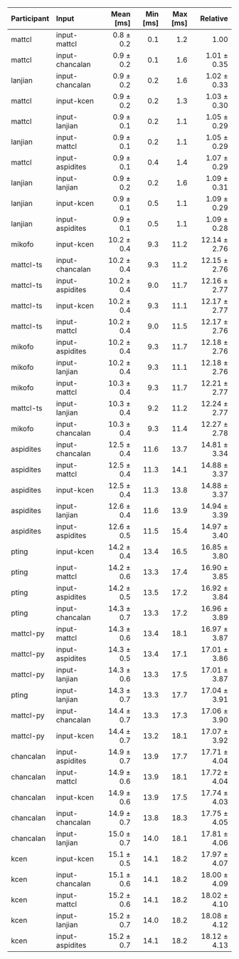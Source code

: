 | Participant | Input | Mean [ms] | Min [ms] | Max [ms] | Relative |
|:---|:---|---:|---:|---:|---:|
| mattcl | input-mattcl | 0.8 ± 0.2 | 0.1 | 1.2 | 1.00 |
| mattcl | input-chancalan | 0.9 ± 0.2 | 0.1 | 1.6 | 1.01 ± 0.35 |
| lanjian | input-chancalan | 0.9 ± 0.2 | 0.2 | 1.6 | 1.02 ± 0.33 |
| mattcl | input-kcen | 0.9 ± 0.2 | 0.2 | 1.3 | 1.03 ± 0.30 |
| mattcl | input-lanjian | 0.9 ± 0.1 | 0.2 | 1.1 | 1.05 ± 0.29 |
| lanjian | input-mattcl | 0.9 ± 0.1 | 0.2 | 1.1 | 1.05 ± 0.29 |
| mattcl | input-aspidites | 0.9 ± 0.1 | 0.4 | 1.4 | 1.07 ± 0.29 |
| lanjian | input-lanjian | 0.9 ± 0.2 | 0.2 | 1.6 | 1.09 ± 0.31 |
| lanjian | input-kcen | 0.9 ± 0.1 | 0.5 | 1.1 | 1.09 ± 0.29 |
| lanjian | input-aspidites | 0.9 ± 0.1 | 0.5 | 1.1 | 1.09 ± 0.28 |
| mikofo | input-kcen | 10.2 ± 0.4 | 9.3 | 11.2 | 12.14 ± 2.76 |
| mattcl-ts | input-chancalan | 10.2 ± 0.4 | 9.3 | 11.2 | 12.15 ± 2.76 |
| mattcl-ts | input-aspidites | 10.2 ± 0.4 | 9.0 | 11.7 | 12.16 ± 2.77 |
| mattcl-ts | input-kcen | 10.2 ± 0.4 | 9.3 | 11.1 | 12.17 ± 2.77 |
| mattcl-ts | input-mattcl | 10.2 ± 0.4 | 9.0 | 11.5 | 12.17 ± 2.76 |
| mikofo | input-aspidites | 10.2 ± 0.4 | 9.3 | 11.7 | 12.18 ± 2.76 |
| mikofo | input-lanjian | 10.2 ± 0.4 | 9.3 | 11.1 | 12.18 ± 2.76 |
| mikofo | input-mattcl | 10.3 ± 0.4 | 9.3 | 11.7 | 12.21 ± 2.77 |
| mattcl-ts | input-lanjian | 10.3 ± 0.4 | 9.2 | 11.2 | 12.24 ± 2.77 |
| mikofo | input-chancalan | 10.3 ± 0.4 | 9.3 | 11.4 | 12.27 ± 2.78 |
| aspidites | input-chancalan | 12.5 ± 0.4 | 11.6 | 13.7 | 14.81 ± 3.34 |
| aspidites | input-mattcl | 12.5 ± 0.4 | 11.3 | 14.1 | 14.88 ± 3.37 |
| aspidites | input-kcen | 12.5 ± 0.4 | 11.3 | 13.8 | 14.88 ± 3.37 |
| aspidites | input-lanjian | 12.6 ± 0.4 | 11.6 | 13.9 | 14.94 ± 3.39 |
| aspidites | input-aspidites | 12.6 ± 0.5 | 11.5 | 15.4 | 14.97 ± 3.40 |
| pting | input-kcen | 14.2 ± 0.4 | 13.4 | 16.5 | 16.85 ± 3.80 |
| pting | input-mattcl | 14.2 ± 0.6 | 13.3 | 17.4 | 16.90 ± 3.85 |
| pting | input-aspidites | 14.2 ± 0.5 | 13.5 | 17.2 | 16.92 ± 3.84 |
| pting | input-chancalan | 14.3 ± 0.7 | 13.3 | 17.2 | 16.96 ± 3.89 |
| mattcl-py | input-mattcl | 14.3 ± 0.6 | 13.4 | 18.1 | 16.97 ± 3.87 |
| mattcl-py | input-aspidites | 14.3 ± 0.5 | 13.4 | 17.1 | 17.01 ± 3.86 |
| mattcl-py | input-lanjian | 14.3 ± 0.6 | 13.3 | 17.5 | 17.01 ± 3.87 |
| pting | input-lanjian | 14.3 ± 0.7 | 13.3 | 17.7 | 17.04 ± 3.91 |
| mattcl-py | input-chancalan | 14.4 ± 0.7 | 13.3 | 17.3 | 17.06 ± 3.90 |
| mattcl-py | input-kcen | 14.4 ± 0.7 | 13.2 | 18.1 | 17.07 ± 3.92 |
| chancalan | input-aspidites | 14.9 ± 0.7 | 13.9 | 17.7 | 17.71 ± 4.04 |
| chancalan | input-mattcl | 14.9 ± 0.6 | 13.9 | 18.1 | 17.72 ± 4.04 |
| chancalan | input-kcen | 14.9 ± 0.6 | 13.9 | 17.5 | 17.74 ± 4.03 |
| chancalan | input-chancalan | 14.9 ± 0.7 | 13.8 | 18.3 | 17.75 ± 4.05 |
| chancalan | input-lanjian | 15.0 ± 0.7 | 14.0 | 18.1 | 17.81 ± 4.06 |
| kcen | input-kcen | 15.1 ± 0.5 | 14.1 | 18.2 | 17.97 ± 4.07 |
| kcen | input-chancalan | 15.1 ± 0.6 | 14.1 | 18.2 | 18.00 ± 4.09 |
| kcen | input-mattcl | 15.2 ± 0.6 | 14.1 | 18.2 | 18.02 ± 4.10 |
| kcen | input-lanjian | 15.2 ± 0.7 | 14.0 | 18.2 | 18.08 ± 4.12 |
| kcen | input-aspidites | 15.2 ± 0.7 | 14.1 | 18.2 | 18.12 ± 4.13 |
